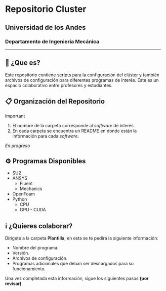 # Repositorio Cluster 
## Universidad de los Andes 
###  Departamento de Ingeniería Mecánica
-----

## :dart: ¿Que es? ##
Este repositorio contiene scripts para la configuración del clúster y también archivos de configuración para diferentes programas de interés. Este es un espacio colaborativo entre profesores y estudiantes. 

## 📋 Organización del Repositorio ##

> [!Important]
> 1. El nombre de la carpeta corresponde al *software* de interés.
> 2. En cada carpeta se encuentra un README en donde están la información para cada *software*.

*En progreso* 


## ⚙️ Programas Disponibles ##
- SU2
- ANSYS
   - Fluent
   - Mechanics
- OpenFoam
- Python
  - CPU
  - GPU - CUDA

## ℹ️ ¿Quieres colaborar? ##
Dirigeté a la carpeta **Plantilla**, en esta se te pedirá la siguiente información: 
- Nombre del programa.
- Versión.
- Archivos de configuración.
- Programas adicionales que deban ser descargados para su funcionamiento.

Una vez completada esta información, sigue los siguientes pasos **(por revisar)**
